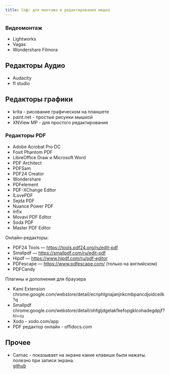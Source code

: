 ```yaml
---
title: Софт для монтажа и редактирования медиа 
---
```


### Видеомонтаж
- Lightworks
- Vagas
- Wondershare Filmora

## Редакторы Аудио
- Audacity
- fl studio

## Редакторы графики
- krita - рисование графическом на планшете
- paint.net - простые рисунки мышкой
- XNView MP - для простого редактирования

### Редакторы PDF
- Adobe Acrobat Pro DC
- Foxit Phantom PDF
- LibreOffice Draw и Microsoft Word
- PDF Architect
- PDFSam
- PDF24 Creator
- Wondershare
- PDFelement
- PDF-XChange Editor
- ILovePDF
- Sejda PDF
- Nuance Power PDF
- Infix
- Movavi PDF Editor
- Soda PDF
- Master PDF Editor

Онлайн-редакторы:
- PDF24 Tools — https://tools.pdf24.org/ru/edit-pdf
- Smallpdf — https://smallpdf.com/ru/edit-pdf
- Hipdf — https://www.hipdf.com/ru/pdf-editor
- PDFescape — https://www.pdfescape.com/ (только на английском)
- PDFCandy

Плагины и дополнения для браузера
- Kami Extension chrome.google.com/webstore/detail/ecnphlgnajanjnkcmbpancdjoidceilk?q
- Smallpdf chrome.google.com/webstore/detail/ohfgljdgelakfkefopgklcohadegdpjf?hl=ru
- Xodo - xodo.com/app
- PDF редактор онлайн - offidocs.com

## Прочее
- Carnac - показывает на экране какие клавиши были нажаты. полезно при записи экрана. <br>
  [github](https://github.com/Code52/carnac/releases)



